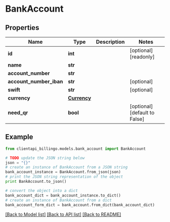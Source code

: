 # BankAccount


## Properties
Name | Type | Description | Notes
------------ | ------------- | ------------- | -------------
**id** | **int** |  | [optional] [readonly] 
**name** | **str** |  | 
**account_number** | **str** |  | 
**account_number_iban** | **str** |  | [optional] 
**swift** | **str** |  | [optional] 
**currency** | [**Currency**](Currency.md) |  | 
**need_qr** | **bool** |  | [optional] [default to False]

## Example

```python
from clientapi_billingo.models.bank_account import BankAccount

# TODO update the JSON string below
json = "{}"
# create an instance of BankAccount from a JSON string
bank_account_instance = BankAccount.from_json(json)
# print the JSON string representation of the object
print BankAccount.to_json()

# convert the object into a dict
bank_account_dict = bank_account_instance.to_dict()
# create an instance of BankAccount from a dict
bank_account_form_dict = bank_account.from_dict(bank_account_dict)
```
[[Back to Model list]](../README.md#documentation-for-models) [[Back to API list]](../README.md#documentation-for-api-endpoints) [[Back to README]](../README.md)



